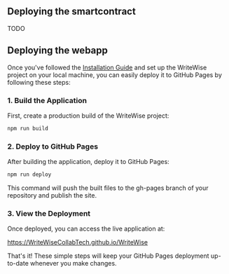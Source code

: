 ## Deploying the smartcontract
TODO

## Deploying the webapp

Once you've followed the [Installation Guide](./installation-guide.md) and set up the WriteWise project on your local machine, you can easily deploy it to GitHub Pages by following these steps:

### 1. Build the Application

First, create a production build of the WriteWise project:

```bash
npm run build
```

### 2. Deploy to GitHub Pages

After building the application, deploy it to GitHub Pages:

```bash
npm run deploy
```

This command will push the built files to the gh-pages branch of your repository and publish the site.

### 3. View the Deployment

Once deployed, you can access the live application at:

https://WriteWiseCollabTech.github.io/WriteWise

That's it! These simple steps will keep your GitHub Pages deployment up-to-date whenever you make changes.
